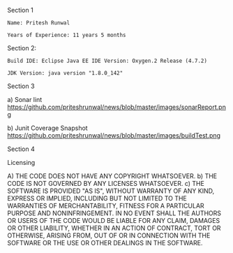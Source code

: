 Section 1

	Name: Pritesh Runwal

	Years of Experience: 11 years 5 months

Section 2: 

	Build IDE: Eclipse Java EE IDE Version: Oxygen.2 Release (4.7.2)

	JDK Version: java version "1.8.0_142"

Section 3 

a)	Sonar lint https://github.com/priteshrunwal/news/blob/master/images/sonarReport.png 

b)	Junit Coverage Snapshot https://github.com/priteshrunwal/news/blob/master/images/buildTest.png


Section 4 

Licensing 

A)	THE CODE DOES NOT HAVE ANY COPYRIGHT WHATSOEVER. 
b)	THE CODE IS NOT GOVERNED BY ANY LICENSES WHATSOEVER. 
c)	THE SOFTWARE IS PROVIDED "AS IS", WITHOUT WARRANTY OF ANY KIND, EXPRESS OR IMPLIED, INCLUDING BUT NOT LIMITED TO THE WARRANTIES OF MERCHANTABILITY, FITNESS FOR A PARTICULAR PURPOSE AND NONINFRINGEMENT. IN NO EVENT SHALL THE AUTHORS OR USERS OF THE CODE WOULD BE LIABLE FOR ANY CLAIM, DAMAGES OR OTHER LIABILITY, WHETHER IN AN ACTION OF CONTRACT, TORT OR OTHERWISE, ARISING FROM, OUT OF OR IN CONNECTION WITH THE SOFTWARE OR THE USE OR OTHER DEALINGS IN THE SOFTWARE.
